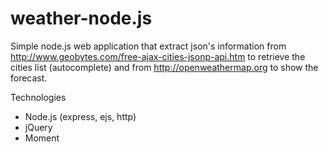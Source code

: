 weather-node.js
===============
Simple node.js web application that extract json's information from http://www.geobytes.com/free-ajax-cities-jsonp-api.htm
to retrieve the cities list (autocomplete) and from http://openweathermap.org to show the forecast.

Technologies

- Node.js (express, ejs, http)
- jQuery
- Moment
